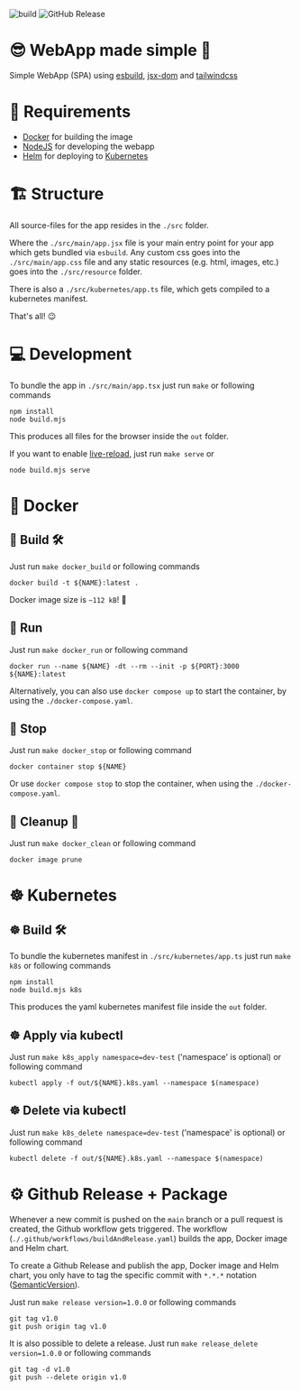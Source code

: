 ![build](https://github.com/jamowei/spa-simple/actions/workflows/buildAndRelease.yaml/badge.svg)
![GitHub Release](https://img.shields.io/github/v/release/jamowei/spa-simple)


# 😎 WebApp made simple 🎉
Simple WebApp (SPA) using [esbuild](https://esbuild.github.io/), [jsx-dom](https://www.npmjs.com/package/jsx-dom) and [tailwindcss](https://www.npmjs.com/package/tailwindcss)

# 📑 Requirements
* [Docker](https://www.docker.com/) for building the image
* [NodeJS](https://nodejs.org/) for developing the webapp
* [Helm](https://helm.sh/) for deploying to [Kubernetes](https://kubernetes.io/)

# 🏗️ Structure
All source-files for the app resides in the `./src` folder.

Where the `./src/main/app.jsx` file is your main entry point
for your app which gets bundled via `esbuild`.
Any custom css goes into the `./src/main/app.css` file and
any static resources (e.g. html, images, etc.) goes into the `./src/resource` folder. 

There is also a `./src/kubernetes/app.ts` file,
which gets compiled to a kubernetes manifest.

That's all! 😉

# 💻 Development
To bundle the app in `./src/main/app.tsx`
just run `make` or following commands
```
npm install
node build.mjs
```
This produces all files for the browser inside the `out` folder.

If you want to enable [live-reload](https://esbuild.github.io/api/#live-reload),
just run `make serve` or
```
node build.mjs serve
```

# 🐋 Docker
## 🐋 Build 🛠️
Just run `make docker_build` or following commands
```
docker build -t ${NAME}:latest .
```
Docker image size is `~112 kB`! 🤯

## 🐋 Run
Just run `make docker_run` or following command
```
docker run --name ${NAME} -dt --rm --init -p ${PORT}:3000 ${NAME}:latest
```
Alternatively, you can also use `docker compose up` to start the container, by using the `./docker-compose.yaml`.

## 🐋 Stop
Just run `make docker_stop` or following command
```
docker container stop ${NAME}
```

Or use `docker compose stop` to stop the container, when using the `./docker-compose.yaml`.

## 🐋 Cleanup 🧹
Just run `make docker_clean` or following command
```
docker image prune
```

# ☸️ Kubernetes
## ☸️ Build 🛠️
To bundle the kubernetes manifest in `./src/kubernetes/app.ts`
just run `make k8s` or following commands
```
npm install
node build.mjs k8s
```
This produces the yaml kubernetes manifest file inside the `out` folder.

## ☸️ Apply via kubectl
Just run `make k8s_apply namespace=dev-test` ('namespace' is optional) or following command
```
kubectl apply -f out/${NAME}.k8s.yaml --namespace $(namespace)
```

## ☸️ Delete via kubectl
Just run `make k8s_delete namespace=dev-test` ('namespace' is optional) or following command
```
kubectl delete -f out/${NAME}.k8s.yaml --namespace $(namespace)
```

# ⚙️ Github Release + Package
Whenever a new commit is pushed on the `main` branch or a pull request is created, the Github workflow gets triggered.
The workflow (`./.github/workflows/buildAndRelease.yaml`) builds the app, Docker image and Helm chart.

To create a Github Release and publish the app, Docker image and Helm chart,
you only have to tag the specific commit with `*.*.*` notation ([SemanticVersion](https://semver.org/)).

Just run `make release version=1.0.0` or following commands
```
git tag v1.0
git push origin tag v1.0
```

It is also possible to delete a release.
Just run `make release_delete version=1.0.0` or following commands
```
git tag -d v1.0
git push --delete origin v1.0
```